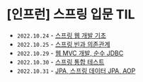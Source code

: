 # [인프런] 스프링 입문 TIL
- `2022.10.24` - <a href='https://tame-griffin-5f8.notion.site/ec06583a4fa442d897a716a4b451d8df'>스프링 웹 개발 기초</a>
- `2022.10.25` - <a href='https://tame-griffin-5f8.notion.site/c86eef3ed03f429bbd5ce747d4665445'>스프링 빈과 의존관계</a>
- `2022.10.29` - <a href='https://www.notion.so/MVC-JDBC-1bc50905bcf94eabb2574524db4fa8a8'>웹 MVC 개발, 순수 JDBC</a>
- `2022.10.30` - <a href='https://tame-griffin-5f8.notion.site/4d67628d03574b0fa54433ce39b51c37'>스프링 통합 테스트</a>
- `2022.10.31` - <a href='https://tame-griffin-5f8.notion.site/JPA-JPA-AOP-8416c8aa64634ebe8d6a3078a2ba5aef'>JPA, 스프링 데이터 JPA, AOP</a>
